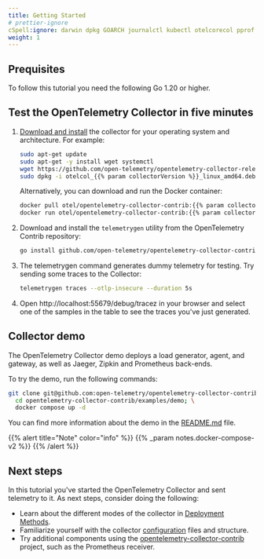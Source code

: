 ```yaml
---
title: Getting Started
# prettier-ignore
cSpell:ignore: darwin dpkg GOARCH journalctl kubectl otelcorecol pprof tlsv zpages
weight: 1
---
```



## Prequisites

To follow this tutorial you need the following Go 1.20 or higher.

## Test the OpenTelemetry Collector in five minutes

1. [Download and install](installation.md) the collector for your
operating system and architecture. For example:

   ```sh
   sudo apt-get update
   sudo apt-get -y install wget systemctl
   wget https://github.com/open-telemetry/opentelemetry-collector-releases/releases/download/v{{% param collectorVersion %}}/otelcol_{{% param collectorVersion %}}_linux_amd64.deb
   sudo dpkg -i otelcol_{{% param collectorVersion %}}_linux_amd64.deb
   ```

   Alternatively, you can download and run the Docker container:

   ```sh
   docker pull otel/opentelemetry-collector-contrib:{{% param collectorVersion %}}
   docker run otel/opentelemetry-collector-contrib:{{% param collectorVersion %}}
   ```

2. Download and install the `telemetrygen` utility from the OpenTelemetry
Contrib repository:

   ```sh
   go install github.com/open-telemetry/opentelemetry-collector-contrib/cmd/telemetrygen@latest
   ```

3. The telemetrygen command generates dummy telemetry for testing. Try sending
some traces to the Collector:

   ```sh
   telemetrygen traces --otlp-insecure --duration 5s
   ```

4. Open http://localhost:55679/debug/tracez in your browser and select one of
the samples in the table to see the traces you've just generated.

## Collector demo

The OpenTelemetry Collector demo deploys a load generator, agent, and gateway,
as well as Jaeger, Zipkin and Prometheus back-ends.

To try the demo, run the following commands:

```sh
git clone git@github.com:open-telemetry/opentelemetry-collector-contrib.git --depth 1; \
  cd opentelemetry-collector-contrib/examples/demo; \
  docker compose up -d
```

You can find more information about the demo in the [README.md][] file.

{{% alert title="Note" color="info" %}} {{% _param notes.docker-compose-v2 %}}
{{% /alert %}}

## Next steps

In this tutorial you've started the OpenTelemetry Collector and sent telemetry
to it. As next steps, consider doing the following:

- Learn about the different modes of the collector in [Deployment Methods][].
- Familiarize yourself with the collector [configuration]() files and structure.
- Try additional components using the [opentelemetry-collector-contrib]()
project, such as the Prometheus receiver.

[configuration]: /docs/collector/configuration
[data collection]: /docs/concepts/components/#collector
[deployment methods]: ../deployment/
[opentelemetry-collector-contrib]: https://github.com/open-telemetry/opentelemetry-collector-contrib
[readme.md]:
  https://github.com/open-telemetry/opentelemetry-collector-contrib/tree/main/examples/demo